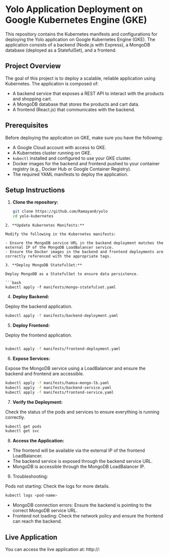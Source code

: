 # Yolo Application Deployment on Google Kubernetes Engine (GKE)

This repository contains the Kubernetes manifests and configurations for deploying the Yolo application on Google Kubernetes Engine (GKE). The application consists of a backend (Node.js with Express), a MongoDB database (deployed as a StatefulSet), and a frontend.

## Project Overview

The goal of this project is to deploy a scalable, reliable application using Kubernetes. The application is composed of:
- A backend service that exposes a REST API to interact with the products and shopping cart.
- A MongoDB database that stores the products and cart data.
- A frontend (React.js) that communicates with the backend.

## Prerequisites

Before deploying the application on GKE, make sure you have the following:
- A Google Cloud account with access to GKE.
- A Kubernetes cluster running on GKE.
- `kubectl` installed and configured to use your GKE cluster.
- Docker images for the backend and frontend pushed to your container registry (e.g., Docker Hub or Google Container Registry).
- The required YAML manifests to deploy the application.

## Setup Instructions

1. **Clone the repository:**

   ```bash
   git clone https://github.com/Ramayan0/yolo
   cd yolo-kubernetes
```
2. **Update Kubernetes Manifests:**

Modify the following in the Kubernetes manifests:

- Ensure the MongoDB service URL in the backend deployment matches the external IP of the MongoDB LoadBalancer service.
- Ensure the Docker images in the backend and frontend deployments are correctly referenced with the appropriate tags.

3. **Deploy MongoDB StatefulSet:**

Deploy MongoDB as a StatefulSet to ensure data persistence.

```bash
kubectl apply -f manifests/mongo-statefulset.yaml
```

4. **Deploy Backend:**

Deploy the backend application.

```bash
kubectl apply -f manifests/backend-deployment.yaml
```
5. **Deploy Frontend:**

Deploy the frontend application.

```bash

kubectl apply -f manifests/frontend-deployment.yaml
```

6. **Expose Services:**

Expose the MongoDB service using a LoadBalancer and ensure the backend and frontend are accessible.

```bash
kubectl apply -f manifests/hamsa-mongo-lb.yaml
kubectl apply -f manifests/backend-service.yaml
kubectl apply -f manifests/frontend-service.yaml
```

7. **Verify the Deployment:**

Check the status of the pods and services to ensure everything is running correctly.

```bash
kubectl get pods
kubectl get svc
```

8. **Access the Application:**

- The frontend will be available via the external IP of the frontend LoadBalancer.
- The backend service is exposed through the backend service URL.
- MongoDB is accessible through the MongoDB LoadBalancer IP.

9. Troubleshooting:

Pods not starting: Check the logs for more details.

```bash
kubectl logs <pod-name>
```
- MongoDB connection errors: Ensure the backend is pointing to the correct MongoDB service URL.
- Frontend not loading: Check the network policy and ensure the frontend can reach the backend.
## Live Application
You can access the live application at: http://<frontend-ip>:<port>


